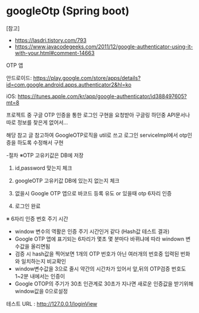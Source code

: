 # googleOtp (Spring boot)
[참고]
- https://lasdri.tistory.com/793
- https://www.javacodegeeks.com/2011/12/google-authenticator-using-it-with-your.html#comment-14663

 

OTP 앱

안드로이드: https://play.google.com/store/apps/details?id=com.google.android.apps.authenticator2&hl=ko

iOS: https://itunes.apple.com/kr/app/google-authenticator/id388497605?mt=8

 

프로젝트 중 구글 OTP 인증을 통한 로그인 구현을 요청받아 구글링 하던중 API문서나 따로 정보를 찾은게 없어서...

해당 참고 글 참고하여 GoogleOTP로직을 util로 쓰고 로그인 serviceImpl에서 otp인증을 하도록 수정해서 구현

 

-절차 ※OTP 고유키값은 DB에 저장 

1. id,password 맞는지 체크 

2. googleOTP 고유키값 DB에 있는지 없는지 체크  

3. 없을시 Google OTP 앱으로 바코드 등록 유도 or 있을때 otp 6자리 인증

4. 로그인 완료

※ 6자리 인증 번호 주기 시간 

 - window 변수의 역활은 인증 주기 시간인거 같다 (Hash값 테스트 결과)
 - Google OTP 앱에 표기되는 6자리가 몇초 몇 분마다 바뀌냐에 따라 windown 변수값을 올리면됨
 - 검증 시 hash값을 찍어보면 1개의 OTP 번호가 아닌 여러개의 번호중 입력된 번화와 일치하는지 비교확인
 - window변수값을 3으로 줄시 약간의 시간차가 있어서 앞,뒤의 OTP검증 번호도 1~2분 내에서는 인증이
 - Google OTOP의 주기가 30초 인관계로 30초가 지나면 새로운 인증값을 받기위해 window값을 0으로설정


테스트 URL : http://127.0.0.1/loginView

